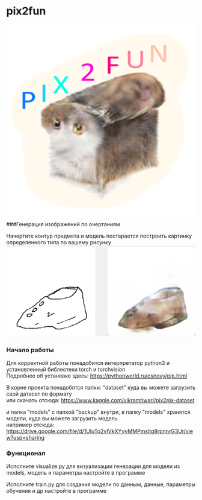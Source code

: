 # pix2fun
![logo](https://github.com/bmstu-iu9/ptp2021-10-image-gen/blob/main/logo.png)

###Генерация изображений по очертаниям

Начертите контур предмета и модель постарается построить картинку определенного типа по вашему рисунку
![example](https://github.com/bmstu-iu9/ptp2021-10-image-gen/blob/main/example.png)

### Начало работы

Для корректной работы понадобится интерпретатор python3 и установленный библеотеки torch и torchvision </br>
Подробнее об установке здесь: https://pythonworld.ru/osnovy/pip.html

В корне проекта понадобятся папки: "dataset" куда вы можете загрузить свой датасет по формату </br> или скачать отсюда: https://www.kaggle.com/vikramtiwari/pix2pix-dataset

и папка "models" с папкой "backup" внутри, в папку "models" хранятся модели, куда вы можете загрузить модель </br> например отсюда: https://drive.google.com/file/d/1UIuTo2vIVkXYvyMMPmsltg8rpnnrG3Ur/view?usp=sharing

### Функционал

Исполните visualize.py для визуализации генерации для модели из models, модель и параметры настройте в программе

Исполните train.py для создания модели по данным, данные, параметры обучения и др настройте в программе
